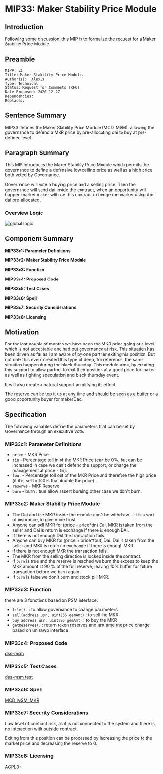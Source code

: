 # MIP33: Maker Stability Price Module

## Introduction
Following [some discussion](https://forum.makerdao.com/t/technical-mipxx-throttled-surplus-buffer-pre-mip-discussion/5577), 
this MIP is to formalize the request for a Maker Stability Price Module. 

## Preamble
```
MIP#: 33
Title: Maker Stability Price Module.
Author(s):  Alexis
Type: Technical
Status: Request for Comments (RFC)
Date Proposed: 2020-12-27
Dependencies:
Replaces: 
```

## Sentence Summary
MIP33 defines the Maker Stability Price Module (MCD_MSM), allowing the governance to defend a MKR price by pre-allocating dai to buy at pre-defined level.

## Paragraph Summary
This MIP introduces the Maker Stability Price Module which permits the governance to define a defensive low ceiling price as well as a high price both voted by Governance.

Governance will vote a buying price and a selling price. Then the governance will send dai inside the contract, when an opportunity will happen market maker will use this contract to hedge the market using the dai pre-allocated.

### Overview Logic

![global logic](https://user-images.githubusercontent.com/7965274/105838778-78d11b80-5fc8-11eb-816b-f9a541bf83b9.png)

## Component Summary

**MIP33c1: Parameter Definitions**

**MIP33c2: Maker Stability Price Module**

**MIP33c3: Function**

**MIP33c4: Proposed Code**

**MIP33c5: Test Cases**

**MIP33c6: Spell**

**MIP33c7: Security Considerations**   

**MIP33c8: Licensing**  

## Motivation

For the last couple of months we have seen the MKR price going at a level which is not acceptable and had put governance at risk. 
This situation has been driven as far as I am aware of by one partner exiting his position. But not only this event created this type of deep, for reference, the same situation happen during the black thursday. 
This module aims, by creating this support to allow partner to exit their position at a good price for maker as well as fighting speculation and black thursday event.

It will also create a natural support amplifying its effect. 

The reserve can be top it up at any time and should be seen as a buffer or a good opportunity buyer for makerDao.

## Specification

The following variables define the parameters that can be set by Governance through an executive vote.

### MIP33c1: Parameter Definitions
* `price` - MKR Price
* `tin` - Percentage toll in of the MKR Price (can be 0%, but can be increased in case we can't defend the support, or change the management at price - tin).
* `tout` - Percentage toll out of the MKR Price and therefore the high price (if it is set to 100% that double the price).
* `reserve` - MKR Reserve
* `burn` - burn : true allow assert burning other case we don't burn.


### MIP33c2: Maker Stability Price Module
* The Dai and the MKR inside the module can't be withdraw. - it is a sort of insurance, to give more trust.
* Anyone can sell MKR for (price - price*tin) Dai. MKR is taken from the seller and Dai is return in exchange if there is enough DAI.
* if there is not enough DAI the transaction fails.
* Anyone can buy MKR for (price + price*tout) Dai. Dai is taken from the seller and MKR is return in exchange if there is enough MKR.
* if there is not enough MKR the transaction fails.
* The MKR from the selling direction is locked inside the contract.
* If `burn` is true and the reserve is reached we burn the excess to keep the MKR amount at 90 % of the full reserve, leaving 10% buffer for future transaction before we burn again. 
* If `burn` is false we don't burn and stock pill MKR.

### MIP33c3: Function
there are 3 fonctions based on PSM interface:
- `file() ` : to allow governance to change parameters
- `sell(address usr, uint256 gemAmt)` : to sell the MKR
- `buy(address usr, uint256 gemAmt)` : to buy the MKR
- `getReserves()` : return token reserves and last time the price change based on unisawp interface

### MIP33c4: Proposed Code

[dss-msm](https://github.com/alexisgayte/dss-msm/blob/main/src/DssMsm.sol)

### MIP33c5: Test Cases

[dss-msm test](https://github.com/alexisgayte/dss-msm/blob/main/src/DssMsm.t.sol)

### MIP33c6: Spell
[MCD_MSM_MKR](https://github.com/alexisgayte/dss-msm/blob/main/src/spell/Spell.sol)

### MIP33c7: Security Considerations

Low level of contract risk, as it is not connected to the system and there is no interaction with outside contract.

Exiting from this position can be processed by increasing the price to the market price and decreasing the reserve to 0. 


### MIP33c8: Licensing
[AGPL3+](https://www.gnu.org/licenses/agpl-3.0.en.html)

